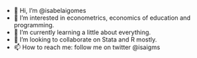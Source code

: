 - 👋 Hi, I’m @isabelaigomes
- 👀 I’m interested in econometrics, economics of education and programming.
- 🌱 I’m currently learning a little about everything. 
- 💞️ I’m looking to collaborate on Stata and R mostly.
- 📫 How to reach me: follow me on twitter @isaigms

<!---
isabelaigomes/isabelaigomes is a ✨ special ✨ repository because its `README.md` (this file) appears on your GitHub profile.
You can click the Preview link to take a look at your changes.
--->
